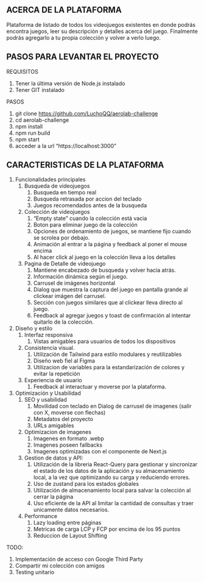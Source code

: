 ## ACERCA DE LA PLATAFORMA

Plataforma de listado de todos los videojuegos existentes en donde podrás encontra juegos, leer su descripción y detalles acerca del juego. Finalmente podrás agregarlo a tu propia colección y volver a verlo luego.


## PASOS PARA LEVANTAR EL PROYECTO

REQUISITOS

1. Tener la última versión de Node.js instalado
2. Tener GIT instalado

PASOS

1. git clone https://github.com/LuchoQQ/aerolab-challenge
2. cd aerolab-challenge
3. npm install
4. npm run build
5. npm start
6. acceder a la url “https://localhost:3000”


## CARACTERISTICAS DE LA PLATAFORMA

1. Funcionalidades principales
    1. Busqueda de videojuegos
        1. Busqueda en tiempo real
        2. Busqueda retrasada por accion del teclado
        3. Juegos recomendados antes de la busqueda
    2. Colección de videojuegos
        1. “Empty state” cuando la colección está vacia
        2. Boton para eliminar juego de la colección
        3. Opciones de ordenamiento de juegos, se mantiene fijo cuando se scrolea por debajo. 
        4. Animación al entrar a la página y feedback al poner el mouse encima
        5. Al hacer click al juego en la colección lleva a los detalles 
    3. Pagina de Detalle de videojuego
        1. Mantiene encabezado de busqueda y volver hacia atrás.
        2. Información dinámica según el juego.
        3. Carrusel de imágenes horizontal
        4. Dialog que muestra la captura del juego en pantalla grande al clickear imágen del carrusel.
        5. Sección con juegos similares que al clickear lleva directo al juego.
        6. Feedback al agregar juegos y toast de confirmación al intentar quitarlo de la colección.
2. Diseño y estilo
    1. Interfaz responsiva
        1. Vistas amigables para usuarios de todos los dispositivos
    2. Consistencia visual.
        1. Utilización de Tailwind para estilo modulares y reutilizables
        2. Diseño web fiel al Figma
        3. Utilizacion de variables para la estandarización de colores y evitar la repetición
    3. Experiencia de usuario
        1. Feedback al interactuar y moverse por la plataforma.
3. Optimización y Usabilidad
    1. SEO y usabilidad
        1. Movilidad con teclado en Dialog de carrusel de imagenes (salir con X, moverse con flechas)
        2. Metadatos del proyecto
        3. URLs amigables
    2. Optimizacion de imagenes
        1. Imagenes en formato .webp
        2. Imagenes poseen fallbacks
        3. Imagenes optimizadas con el componente de Next.js
    3. Gestion de datos y API:
        1. Utilización de la libreria React-Query para gestionar y sincronizar el estado de los datos de la aplicación y su almacenamiento local, a la vez que optimizando su carga y reduciendo errores. 
        2. Uso de zustand para los estados globales
        3. Utilización de almacenamiento local para salvar la colección al cerrar la página
        4. Uso eficiente de la API al limitar la cantidad de consultas y traer unicamente datos necesarios.
    4. Performance
        1. Lazy loading entre páginas
        2. Metricas de carga LCP y FCP por encima de los 95 puntos
        3. Reduccion de Layout Shifting

TODO:

1. Implementación de acceso con Google Third Party
2. Compartir mi colección con amigos
3. Testing unitario
